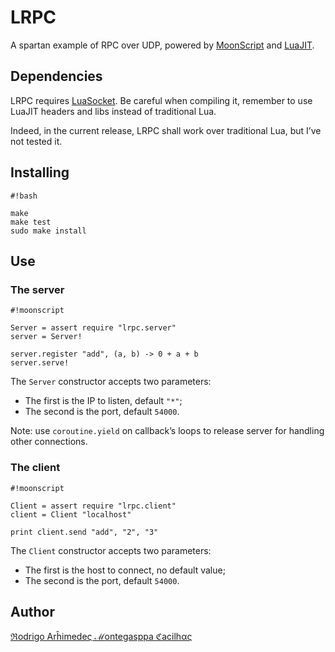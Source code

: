# LRPC

A spartan example of RPC over UDP, powered by
[MoonScript](http://moonscript.org/) and [LuaJIT](http://luajit.org).


## Dependencies

LRPC requires [LuaSocket](http://w3.impa.br/~diego/software/luasocket/). Be
careful when compiling it, remember to use LuaJIT headers and libs instead of
traditional Lua.

Indeed, in the current release, LRPC shall work over traditional Lua, but I’ve
not tested it.


## Installing

```
#!bash

make
make test
sudo make install
```


## Use

### The server

```
#!moonscript

Server = assert require "lrpc.server"
server = Server!

server.register "add", (a, b) -> 0 + a + b
server.serve!
```

The `Server` constructor accepts two parameters:

* The first is the IP to listen, default `"*"`;
* The second is the port, default `54000`.

Note: use `coroutine.yield` on callback’s loops to release server for handling
other connections.


### The client

```
#!moonscript

Client = assert require "lrpc.client"
client = Client "localhost"

print client.send "add", "2", "3"
```

The `Client` constructor accepts two parameters:

* The first is the host to connect, no default value;
* The second is the port, default `54000`.


## Author

[ℜodrigo Arĥimedeς ℳontegasppa ℭacilhας](mailto:batalema@cacilhas.info)
